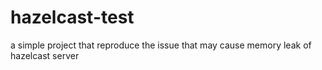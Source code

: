 # hazelcast-test
a simple project that reproduce the issue that may cause memory leak of hazelcast server
